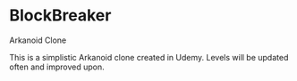 # BlockBreaker
Arkanoid Clone

This is a simplistic Arkanoid clone created in Udemy. Levels will be updated often and improved upon.

